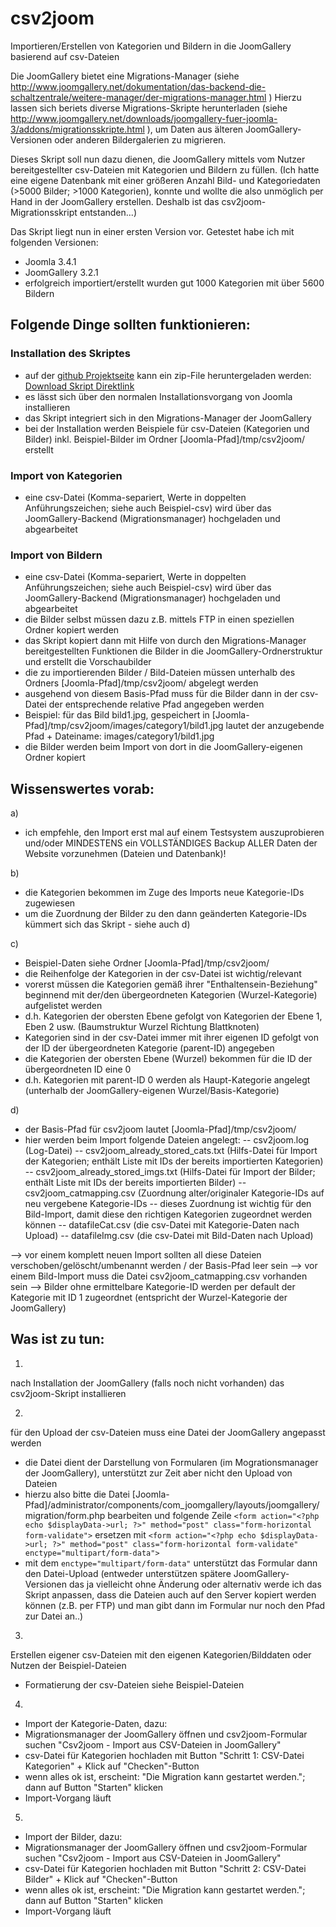 # csv2joom

Importieren/Erstellen von Kategorien und Bildern in die JoomGallery basierend auf csv-Dateien 


Die JoomGallery bietet eine Migrations-Manager (siehe http://www.joomgallery.net/dokumentation/das-backend-die-schaltzentrale/weitere-manager/der-migrations-manager.html )
Hierzu lassen sich beriets diverse Migrations-Skripte herunterladen (siehe http://www.joomgallery.net/downloads/joomgallery-fuer-joomla-3/addons/migrationsskripte.html ), um Daten aus älteren JoomGallery-Versionen oder anderen Bildergalerien zu migrieren. 

Dieses Skript soll nun dazu dienen, die JoomGallery mittels vom Nutzer bereitgestellter csv-Dateien mit Kategorien und Bildern zu füllen.
(Ich hatte eine eigene Datenbank mit einer größeren Anzahl Bild- und Kategoriedaten (>5000 Bilder; >1000 Kategorien), konnte und wollte die also unmöglich per Hand in der JoomGallery erstellen. Deshalb ist das csv2joom-Migrationsskript entstanden...)


Das Skript liegt nun in einer ersten Version vor. 
Getestet habe ich mit folgenden Versionen:
- Joomla 3.4.1
- JoomGallery 3.2.1
- erfolgreich importiert/erstellt wurden gut 1000 Kategorien mit über 5600 Bildern

## Folgende Dinge sollten funktionieren:

### Installation des Skriptes
- auf der [github Projektseite](https://github.com/fruwolt/csv2joom-dev) kann ein zip-File heruntergeladen werden: [Download Skript Direktlink](https://github.com/fruwolt/csv2joom-dev/archive/master.zip)
- es lässt sich über den normalen Installationsvorgang von Joomla installieren
- das Skript integriert sich in den Migrations-Manager der JoomGallery
- bei der Installation werden Beispiele für csv-Dateien (Kategorien und Bilder) inkl. Beispiel-Bilder im Ordner [Joomla-Pfad]/tmp/csv2joom/ erstellt

### Import von Kategorien
- eine csv-Datei (Komma-separiert, Werte in doppelten Anführungszeichen; siehe auch Beispiel-csv) wird über das JoomGallery-Backend (Migrationsmanager) hochgeladen und abgearbeitet

### Import von Bildern
- eine csv-Datei (Komma-separiert, Werte in doppelten Anführungszeichen; siehe auch Beispiel-csv) wird über das JoomGallery-Backend (Migrationsmanager) hochgeladen und abgearbeitet
- die Bilder selbst müssen dazu z.B. mittels FTP in einen speziellen Ordner kopiert werden
- das Skript kopiert dann mit Hilfe von durch den Migrations-Manager bereitgestellten Funktionen die Bilder in die JoomGallery-Ordnerstruktur und erstellt die Vorschaubilder
- die zu importierenden Bilder / Bild-Dateien müssen unterhalb des Ordners [Joomla-Pfad]/tmp/csv2joom/ abgelegt werden
- ausgehend von diesem Basis-Pfad muss für die Bilder dann in der csv-Datei der entsprechende relative Pfad angegeben werden
- Beispiel: für das Bild bild1.jpg, gespeichert in [Joomla-Pfad]/tmp/csv2joom/images/category1/bild1.jpg lautet der anzugebende Pfad + Dateiname: images/category1/bild1.jpg
- die Bilder werden beim Import von dort in die JoomGallery-eigenen Ordner kopiert 

## Wissenswertes vorab:
a) 
- ich empfehle, den Import erst mal auf einem Testsystem auszuprobieren und/oder MINDESTENS ein VOLLSTÄNDIGES Backup ALLER Daten der Website vorzunehmen (Dateien und Datenbank)!

b)
- die Kategorien bekommen im Zuge des Imports neue Kategorie-IDs zugewiesen
- um die Zuordnung der Bilder zu den dann geänderten Kategorie-IDs kümmert sich das Skript - siehe auch d)

c)
- Beispiel-Daten siehe Ordner [Joomla-Pfad]/tmp/csv2joom/
- die Reihenfolge der Kategorien in der csv-Datei ist wichtig/relevant
- vorerst müssen die Kategorien gemäß ihrer "Enthaltensein-Beziehung" beginnend mit der/den übergeordneten Kategorien (Wurzel-Kategorie) aufgelistet werden 
- d.h. Kategorien der obersten Ebene gefolgt von Kategorien der Ebene 1, Eben 2 usw. (Baumstruktur Wurzel Richtung Blattknoten)
- Kategorien sind in der csv-Datei immer mit ihrer eigenen ID gefolgt von der ID der übergeordneten Kategorie (parent-ID) angegeben
- die Kategorien der obersten Ebene (Wurzel) bekommen für die ID der übergeordneten ID eine 0
- d.h. Kategorien mit parent-ID 0 werden als Haupt-Kategorie angelegt (unterhalb der JoomGallery-eigenen Wurzel/Basis-Kategorie)

d)
- der Basis-Pfad für csv2joom lautet [Joomla-Pfad]/tmp/csv2joom/
- hier werden beim Import folgende Dateien angelegt:
-- csv2joom.log (Log-Datei)
-- csv2joom_already_stored_cats.txt (Hilfs-Datei für Import der Kategorien; enthält Liste mit IDs der bereits importierten Kategorien)
-- csv2joom_already_stored_imgs.txt (Hilfs-Datei für Import der Bilder; enthält Liste mit IDs der bereits importierten Bilder)
-- csv2joom_catmapping.csv (Zuordnung alter/originaler Kategorie-IDs auf neu vergebene Kategorie-IDs 
-- dieses Zuordnung ist wichtig für den Bild-Import, damit diese den richtigen Kategorien zugeordnet werden können
-- datafileCat.csv (die csv-Datei mit Kategorie-Daten nach Upload) 
-- datafileImg.csv (die csv-Datei mit Bild-Daten nach Upload)

--> vor einem komplett neuen Import sollten all diese Dateien verschoben/gelöscht/umbenannt werden / der Basis-Pfad leer sein
--> vor einem Bild-Import muss die Datei csv2joom_catmapping.csv vorhanden sein
--> Bilder ohne ermittelbare Kategorie-ID werden per default der Kategorie mit ID 1 zugeordnet (entspricht der Wurzel-Kategorie der JoomGallery)


## Was ist zu tun:

1. 
nach Installation der JoomGallery (falls noch nicht vorhanden) das csv2joom-Skript installieren

2. 
für den Upload der csv-Dateien muss eine Datei der JoomGallery angepasst werden
- die Datei dient der Darstellung von Formularen (im Mogrationsmanager der JoomGallery), unterstützt zur Zeit aber nicht den Upload von Dateien
- hierzu also bitte die Datei [Joomla-Pfad]/administrator/components/com_joomgallery/layouts/joomgallery/migration/form.php bearbeiten und folgende Zeile
`<form action="<?php echo $displayData->url; ?>" method="post" class="form-horizontal form-validate">`
ersetzen mit
`<form action="<?php echo $displayData->url; ?>" method="post" class="form-horizontal form-validate" enctype="multipart/form-data">`
- mit dem `enctype="multipart/form-data"` unterstützt das Formular dann den Datei-Upload
(entweder unterstützen spätere JoomGallery-Versionen das ja vielleicht ohne Änderung oder alternativ werde ich das Skript anpassen, dass die Dateien auch  auf den Server kopiert werden können (z.B. per FTP) und man gibt dann im Formular nur noch den Pfad zur Datei an..)

3. 
Erstellen eigener csv-Dateien mit den eigenen Kategorien/Bilddaten oder Nutzen der Beispiel-Dateien
- Formatierung der csv-Dateien siehe Beispiel-Dateien

4.
- Import der Kategorie-Daten, dazu:
- Migrationsmanager der JoomGallery öffnen und csv2joom-Formular suchen "Csv2joom - Import aus CSV-Dateien in JoomGallery"
- csv-Datei für Kategorien hochladen mit Button "Schritt 1: CSV-Datei Kategorien" + Klick auf "Checken"-Button
- wenn alles ok ist, erscheint: "Die Migration kann gestartet werden."; dann auf Button "Starten" klicken
- Import-Vorgang läuft 

5.
- Import der Bilder, dazu:
- Migrationsmanager der JoomGallery öffnen und csv2joom-Formular suchen "Csv2joom - Import aus CSV-Dateien in JoomGallery"
- csv-Datei für Kategorien hochladen mit Button "Schritt 2: CSV-Datei Bilder" + Klick auf "Checken"-Button
- wenn alles ok ist, erscheint: "Die Migration kann gestartet werden."; dann auf Button "Starten" klicken
- Import-Vorgang läuft
